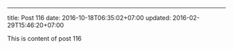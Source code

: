 ---
title: Post 116
date: 2016-10-18T06:35:02+07:00
updated: 2016-02-29T15:46:20+07:00

This is content of post 116